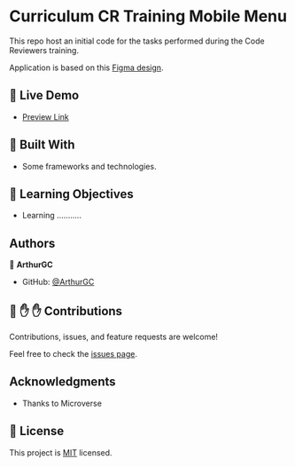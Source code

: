 # Curriculum CR Training Mobile Menu


This repo host an initial code for the tasks performed during the Code Reviewers training.

Application is based on this [Figma design](https://www.figma.com/file/t3EJUCAEViw3QasuJLPLVT/Microverse-Student-Potfolio-Templates-Main?node-id=1%3A1471).

## :red_circle: Live Demo

- [Preview Link](https://arthurgc.github.io/CodeR_Mobile_Menu)

## :hammer: Built With
- Some frameworks and technologies.


## :blue_book: Learning Objectives
- Learning ...........

## Authors

👤 **ArthurGC**

- GitHub: [@ArthurGC](https://github.com/ArthurGC)


## 🤝 :raised_hand: :raised_hand: Contributions

Contributions, issues, and feature requests are welcome!

Feel free to check the [issues page](https://github.com/ArthurGC/CodeR_Mobile_Menu/issues).

## Acknowledgments

- Thanks to Microverse

## 📝 License

This project is [MIT](LICENSE) licensed.
